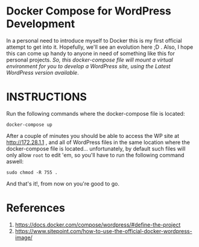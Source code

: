 # Docker Compose for WordPress Development
In a personal need to introduce myself to Docker this is my first official attempt to get into it. Hopefully, we'll see an evolution here ;D . Also, I hope this can come up handy to anyone in need of something like this for personal projects.
*So, this _docker-compose_ file will mount a virtual environment for you to develop a WordPress site, using the Latest WordPress version available*.

# INSTRUCTIONS
Run the following commands where the docker-compose file is located: 

`docker-compose up`

After a couple of minutes you should be able to access the WP site at http://172.28.1.1 , and all of WordPress files in the same location where the docker-compose file is located... unfortunately, by default such files will only allow `root` to edit 'em, so you'll have to run the following command aswell:

`sudo chmod -R 755 .`

And that's it!, from now on you're good to go.



# References
1. https://docs.docker.com/compose/wordpress/#define-the-project
2. https://www.sitepoint.com/how-to-use-the-official-docker-wordpress-image/

